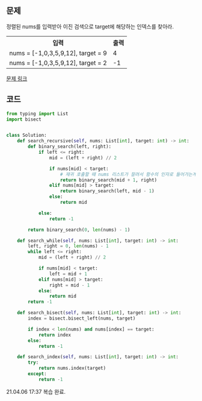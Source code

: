 ## 문제

정렬된 nums를 입력받아 이진 검색으로 target에 해당하는 인덱스를 찾아라. 

 <table>
	<th>입력</th>
	<th>출력</th>
	<tr><!-- 첫번째 줄 시작 -->
	    <td>nums = [-1,0,3,5,9,12], target = 9</td>
	    <td>4</td>
	</tr><!-- 첫번째 줄 끝 -->
	<tr><!-- 두번째 줄 시작 -->
	    <td>nums = [-1,0,3,5,9,12], target = 2</td>
	    <td>-1</td>
	</tr><!-- 두번째 줄 끝 -->
    </table>

<a href="https://leetcode.com/problems/binary-search/" target="_blank">문제 링크</a>

## 코드

```python
from typing import List
import bisect


class Solution:
    def search_recursive(self, nums: List[int], target: int) -> int:
        def binary_search(left, right):
            if left <= right:
                mid = (left + right) // 2

                if nums[mid] < target:
                    # 재귀 호출할 때 nums 리스트가 잘려서 함수의 인자로 들어가는게 아니라 인덱스만 자름. 그래서 리스트 길이가 2일 때도 쌉가능.
                    return binary_search(mid + 1, right)
                elif nums[mid] > target:
                    return binary_search(left, mid - 1)
                else:
                    return mid

            else:
                return -1

        return binary_search(0, len(nums) - 1)

    def search_while(self, nums: List[int], target: int) -> int:
        left, right = 0, len(nums) - 1
        while left <= right:
            mid = (left + right) // 2

            if nums[mid] < target:
                left = mid + 1
            elif nums[mid] > target:
                right = mid - 1
            else:
                return mid
        return -1

    def search_bisect(self, nums: List[int], target: int) -> int:
        index = bisect.bisect_left(nums, target)

        if index < len(nums) and nums[index] == target:
            return index
        else:
            return -1

    def search_index(self, nums: List[int], target: int) -> int:
        try:
            return nums.index(target)
        except:
            return -1

```

21.04.06 17:37 복습 완료.